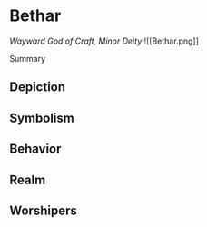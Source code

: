 # Bethar
*Wayward God of Craft, Minor Deity*
![[Bethar.png]]

Summary

## Depiction

## Symbolism

## Behavior

## Realm

## Worshipers